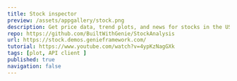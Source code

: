 ```yaml
---
title: Stock inspector
preview: /assets/appgallery/stock.png
description: Get price data, trend plots, and news for stocks in the US market.
repo: https://github.com/BuiltWithGenie/StockAnalysis
url: https://stock.demos.genieframework.com/
tutorial: https://www.youtube.com/watch?v=4ypKzNagGXk
tags: [plot, API client ]
published: true
navigation: false
---
```

